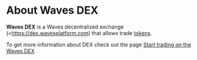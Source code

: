# About Waves DEX

**Waves DEX** is a Waves decentralized exchange (<https://dex.wavesplatform.com) that allows trade [tokens](/blockchain/token.md).

To get more information about DEX check out the page [Start trading on the Waves DEX](/waves-client/mobile-apps/android/waves-dex/start-trading-on-the-waves-dex.md)
